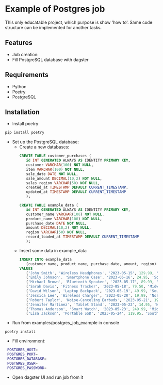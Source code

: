 # Example of Postgres job

This only educatable project, which purpose is show 'how to'. Same code structure can be implemented for another tasks.

## Features
- Job creation
- Fill PostgreSQL database with dagster

## Requirements
- Python
- Poetry
- PostgreSQL

## Installation
- Install poetry
```bash
pip install poetry
```
- Set up the PostgreSQL database:
   - Create a new databases:
     ```sql
     CREATE TABLE customer_purchases (
        id INT GENERATED ALWAYS AS IDENTITY PRIMARY KEY,
        customer VARCHAR(100) NOT NULL,
        item VARCHAR(100) NOT NULL,
        sale_date DATE NOT NULL,
        sale_amount DECIMAL(10,2) NOT NULL,
        sales_region VARCHAR(50) NOT NULL,
        created_at TIMESTAMP DEFAULT CURRENT_TIMESTAMP,
        updated_at TIMESTAMP DEFAULT CURRENT_TIMESTAMP
        );
     ```
     ```sql
     CREATE TABLE example_data (
        id INT GENERATED ALWAYS AS IDENTITY PRIMARY KEY,
        customer_name VARCHAR(100) NOT NULL,
        product_name VARCHAR(100) NOT NULL,
        purchase_date DATE NOT NULL,
        amount DECIMAL(10,2) NOT NULL,
        region VARCHAR(50) NOT NULL,
        record_loaded_at TIMESTAMP DEFAULT CURRENT_TIMESTAMP
        );
     ```     
   - Insert some data in example_data
     ```sql
     INSERT INTO example_data 
        (customer_name, product_name, purchase_date, amount, region)
     VALUES
        ('John Smith', 'Wireless Headphones', '2023-05-15', 129.99, 'Northwest'),
        ('Emily Johnson', 'Smartphone Case', '2023-05-16', 24.95, 'Southwest'),
        ('Michael Brown', 'Bluetooth Speaker', '2023-05-17', 89.99, 'Northeast'),
        ('Sarah Davis', 'Fitness Tracker', '2023-05-18', 79.50, 'Midwest'),
        ('David Wilson', 'Laptop Backpack', '2023-05-19', 49.99, 'Southeast'),
        ('Jessica Lee', 'Wireless Charger', '2023-05-20', 19.99, 'Northwest'),
        ('Robert Taylor', 'Noise-Canceling Earbuds', '2023-05-21', 199.99, 'Southwest'),
        ('Jennifer Martinez', 'Tablet Stand', '2023-05-22', 14.95, 'Northeast'),
        ('Thomas Anderson', 'Smart Watch', '2023-05-23', 249.99, 'Midwest'),
        ('Lisa Jackson', 'Portable SSD', '2023-05-24', 119.95, 'Southeast');
     ```
- Run from examples/postgres_job_example in console
```bash
poetry install
```
- Fill environment:
```bash
 POSTGRES_HOST=
 POSTGRES_PORT=
 POSTGRES_DATABASE=
 POSTGRES_USER=
 POSTGRES_PASSWORD=
```

- Open dagster UI and run job from it

